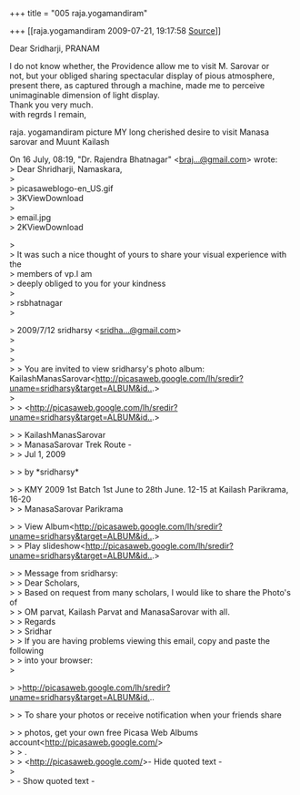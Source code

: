 +++
title = "005 raja.yogamandiram"

+++
[[raja.yogamandiram	2009-07-21, 19:17:58 [Source](https://groups.google.com/g/bvparishat/c/LZDOVbNhc_A)]]



Dear Sridharji, PRANAM  
  
I do not know whether, the Providence allow me to visit M. Sarovar or  
not, but your obliged sharing spectacular display of pious atmosphere,  
present there, as captured through a machine, made me to perceive  
unimaginable dimension of light display.  
Thank you very much.  
with regrds I remain,  
  
raja. yogamandiram picture MY long cherished desire to visit Manasa  
sarovar and Muunt Kailash  
  
On 16 July, 08:19, "Dr. Rajendra Bhatnagar" \<[braj...@gmail.com]()\> wrote:  
\> Dear Shridharji, Namaskara,  
\>  
\> picasaweblogo-en_US.gif  
\> 3KViewDownload  
\>  
\> email.jpg  
\> 2KViewDownload  

\>  
\> It was such a nice thought of yours to share your visual experience with the  
\> members of vp.I am  
\> deeply obliged to you for your kindness  
\>  
\> rsbhatnagar  
\>  

\> 2009/7/12 sridharsy \<[sridha...@gmail.com]()\>  
\>  
\>  
\>  
\> \>  You are invited to view sridharsy's photo album: KailashManasSarovar\<<http://picasaweb.google.com/lh/sredir?uname=sridharsy&target=ALBUM&id..>.>  
\>  
\> \> \<<http://picasaweb.google.com/lh/sredir?uname=sridharsy&target=ALBUM&id..>.>  

\> \> KailashManasSarovar  
\> \> ManasaSarovar Trek Route -  
\> \> Jul 1, 2009  

\> \> by \*sridharsy\*  

\> \> KMY 2009 1st Batch 1st June to 28th June. 12-15 at Kailash Parikrama, 16-20  
\> \> ManasaSarovar Parikrama  

\> \> View Album\<<http://picasaweb.google.com/lh/sredir?uname=sridharsy&target=ALBUM&id..>.>  
\> \> Play slideshow\<<http://picasaweb.google.com/lh/sredir?uname=sridharsy&target=ALBUM&id..>.>  

\> \> Message from sridharsy:  
\> \> Dear Scholars,  
\> \> Based on request from many scholars, I would like to share the Photo's of  
\> \> OM parvat, Kailash Parvat and ManasaSarovar with all.  
\> \> Regards  
\> \> Sridhar  
\> \> If you are having problems viewing this email, copy and paste the following  
\> \> into your browser:  
\>  

\> \><http://picasaweb.google.com/lh/sredir?uname=sridharsy&target=ALBUM&id.>..  

\> \> To share your photos or receive notification when your friends share  

\> \> photos, get your own free Picasa Web Albums account\<<http://picasaweb.google.com/>\>  
\> \> .  
\> \> \<<http://picasaweb.google.com/>\>- Hide quoted text -  
\>  
\> - Show quoted text -

